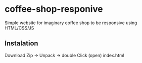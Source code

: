 # coffee-shop-responive
 Simple website for imaginary coffee shop to be responsive using HTML/CSS/JS
## Instalation
 Download Zip -> Unpack -> double Click (open) index.html

